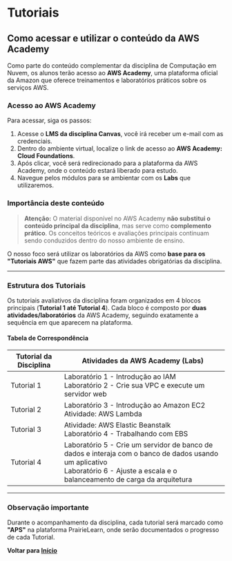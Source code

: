 # Tutoriais



## Como acessar e utilizar o conteúdo da AWS Academy

Como parte do conteúdo complementar da disciplina de Computação em Nuvem, os alunos terão acesso ao **AWS Academy**, uma plataforma oficial da Amazon que oferece treinamentos e laboratórios práticos sobre os serviços AWS.

### Acesso ao AWS Academy

Para acessar, siga os passos:

1. Acesse o **LMS da disciplina Canvas**, você irá receber um e-mail com as credenciais.
2. Dentro do ambiente virtual, localize o link de acesso ao **AWS Academy: Cloud Foundations**.
3. Após clicar, você será redirecionado para a plataforma da AWS Academy, onde o conteúdo estará liberado para estudo.
4. Navegue pelos módulos para se ambientar com os **Labs** que utilizaremos.



### Importância deste conteúdo

> **Atenção:**
> O material disponível no AWS Academy **não substitui o conteúdo principal da disciplina**, mas serve como **complemento prático**.
> Os conceitos teóricos e avaliações principais continuam sendo conduzidos dentro do nosso ambiente de ensino.

O nosso foco será utilizar os laboratórios da AWS como **base para os "Tutoriais AWS"** que fazem parte das atividades obrigatórias da disciplina.

---

### Estrutura dos Tutoriais

Os tutoriais avaliativos da disciplina foram organizados em 4 blocos principais (**Tutorial 1 até Tutorial 4**).
Cada bloco é composto por **duas atividades/laboratórios** da AWS Academy, seguindo exatamente a sequência em que aparecem na plataforma.

#### Tabela de Correspondência

| Tutorial da Disciplina | Atividades da AWS Academy (Labs)                                                                                                                                                     |
| ---------------------- | ------------------------------------------------------------------------------------------------------------------------------------------------------------------------------------ |
| Tutorial 1             | Laboratório 1 - Introdução ao IAM<br>Laboratório 2 - Crie sua VPC e execute um servidor web                                                                                          |
| Tutorial 2             | Laboratório 3 - Introdução ao Amazon EC2<br>Atividade: AWS Lambda                                                                                                                    |
| Tutorial 3             | Atividade: AWS Elastic Beanstalk<br>Laboratório 4 - Trabalhando com EBS                                                                                                              |
| Tutorial 4             | Laboratório 5 - Crie um servidor de banco de dados e interaja com o banco de dados usando um aplicativo<br>Laboratório 6 - Ajuste a escala e o balanceamento de carga da arquitetura |

---

### Observação importante

Durante o acompanhamento da disciplina, cada tutorial será marcado como **"APS"** na plataforma PrairieLearn, onde serão documentados o progresso de cada Tutorial.


**Voltar para [Início](../index.md)**

